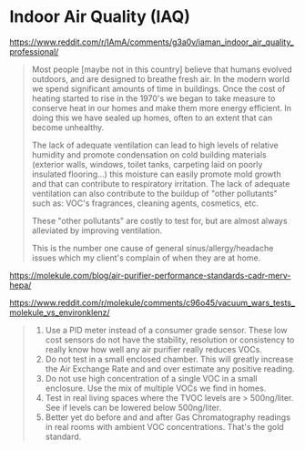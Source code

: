 # Indoor Air Quality (IAQ)

https://www.reddit.com/r/IAmA/comments/g3a0v/iaman_indoor_air_quality_professional/

> Most people [maybe not in this country] believe that humans evolved outdoors, and are designed to breathe fresh air.  In the modern world we spend significant amounts of time
in buildings. Once the cost of heating started to rise in the 1970's we began to take measure to conserve heat in our homes and make them more energy efficient. In doing this we have sealed up homes, often to an extent that can become unhealthy.
>
> The lack of adequate ventilation can lead to high levels of relative humidity and promote condensation on cold building materials (exterior walls, windows, toilet tanks, carpeting laid
on poorly insulated flooring...) this moisture can easily promote mold growth and that can contribute to respiratory irritation. The lack of adequate ventilation can also contribute to the buildup of "other pollutants" such as: VOC's fragrances, cleaning agents, cosmetics, etc.
>
> These "other pollutants" are costly to test for, but are almost always alleviated by improving ventilation.
>
> This is the number one cause of general sinus/allergy/headache issues which my client's complain of when they are at home.

https://molekule.com/blog/air-purifier-performance-standards-cadr-merv-hepa/

https://www.reddit.com/r/molekule/comments/c96o45/vacuum_wars_tests_molekule_vs_environklenz/

> 1. Use a PID meter instead of a consumer grade sensor. These low cost sensors do not have the stability, resolution or consistency to really know how well any air purifier really reduces VOCs.
> 2. Do not test in a small enclosed chamber. This will greatly increase the Air Exchange Rate and and over estimate any positive reading.
> 3. Do not use high concentration of a single VOC in a small enclosure. Use the mix of multiple VOCs we find in homes.
> 4. Test in real living spaces where the TVOC levels are > 500ng/liter. See if levels can be lowered below 500ng/liter.
> 5. Better yet do before and and after Gas Chromatography readings in real rooms with ambient VOC concentrations. That's the gold standard.
